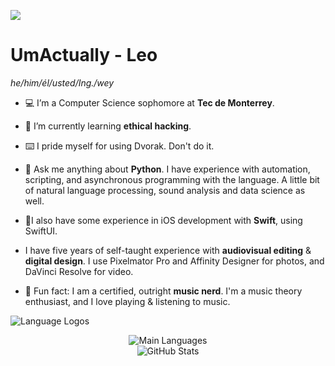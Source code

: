 <a href="https://github.com/UmActually/asciipixels" target="_blank"><img src="https://cdn.discordapp.com/attachments/765560541309304862/1057032454281637958/banner.gif"></a>

# UmActually - Leo
*he/him/él/usted/Ing./wey*

- 💻 I’m a Computer Science sophomore at **Tec de Monterrey**.
- 🐉 I’m currently learning **ethical hacking**.
- ⌨️ I pride myself for using Dvorak. Don't do it.

- 💬 Ask me anything about **Python**. I have experience with automation, scripting, and asynchronous programming with the language. A little bit of natural language processing, sound analysis and data science as well.
- 📱I also have some experience in iOS development with **Swift**, using SwiftUI.
- I have five years of self-taught experience with **audiovisual editing** & **digital design**. I use Pixelmator Pro and Affinity Designer for photos, and DaVinci Resolve for video.

- 🎸 Fun fact: I am a certified, outright **music nerd**. I'm a music theory enthusiast, and I love playing & listening to music.

![Language Logos](https://cdn.discordapp.com/attachments/765560541309304862/1057063854485549076/logos.png)

<div  style="text-align: center;"><p>
<img src="https://github-readme-stats.vercel.app/api/top-langs?username=UmActually&show_icons=true&locale=en&layout=compact&theme=dracula&langs_count=5" alt="Main Languages">
<br>
<img src="https://github-readme-stats.vercel.app/api?username=UmActually&theme=dracula" alt="GitHub Stats">
</p></div>
